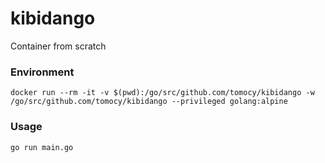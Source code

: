 # kibidango

Container from scratch

### Environment
```
docker run --rm -it -v $(pwd):/go/src/github.com/tomocy/kibidango -w /go/src/github.com/tomocy/kibidango --privileged golang:alpine
```

### Usage
```
go run main.go
```